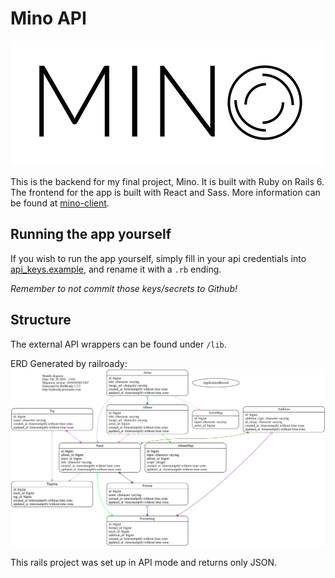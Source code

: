 # Mino API

![Mino logo](doc/logo.svg)

This is the backend for my final project, Mino. It is built with Ruby on Rails 6. The frontend for the app is built with React and Sass. More information can be found at [mino-client](https://github.com/jivison/mino-client).

## Running the app yourself
If you wish to run the app yourself, simply fill in your api credentials into [api_keys.example](config/initializers/apikeys.example), and rename it with a `.rb` ending.

*Remember to not commit those keys/secrets to Github!*

## Structure
The external API wrappers can be found under `/lib`.

ERD Generated by railroady:
![ERD Diagram](./doc/models_complete.svg)

This rails project was set up in API mode and returns only JSON. 
